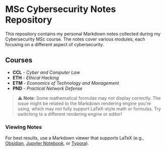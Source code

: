 # MSc Cybersecurity Notes Repository

This repository contains my personal Markdown notes collected during my Cybersecurity MSc course. The notes cover various modules, each focusing on a different aspect of cybersecurity.

## Courses

- **CCL** - *Cyber and Computer Law*
- **ETH** - *Ethical Hacking*
- **ETM** - *Economics of Technology and Management*
- **PND** - *Practical Network Defense*

> ⚠️ **Note**: Some mathematical formulas may not display correctly. The issue might be related to the Markdown rendering engine you're using, which may not fully support LaTeX-style math or formulas. Try switching to a different rendering engine or editor!

### Viewing Notes

For best results, use a Markdown viewer that supports LaTeX (e.g., [Obsidian](https://obsidian.md/), [Jupyter Notebook](https://jupyter.org/), or [Typora](https://typora.io/)).
